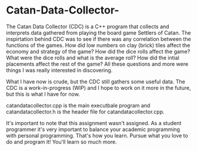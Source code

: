 # Catan-Data-Collector-
The Catan Data Collector (CDC) is a C++ program that collects and interprets data gathered from playing the board game Settlers of Catan. The inspirtation behind CDC was to see if there was any correlation between the functions of the games. How did low numbers on clay (brick) tiles affect the economy and strategy of the game? How did the dice rolls affect the game? What were the dice rolls and what is the average roll? How did the intial placements affect the rest of the game? All these questions and more were things I was really interested in discovering. 

What I have now is crude, but the CDC still gathers some useful data. The CDC is a work-in-progress (WIP) and I hope to work on it more in the future, but this is what I have for now. 

catandatacollector.cpp is the main executbale program and catandatacollector.h is the header file for catandatacollector.cpp. 

It's important to note that this assignment wasn't assigned. As a student programmer it's very important to balance your academic programming with personal programming. That's how you learn. Pursue what you love to do and program it! You'll learn so much more. 
